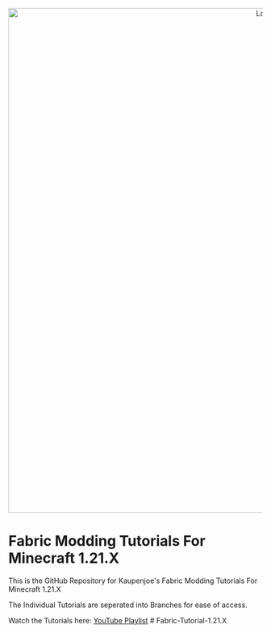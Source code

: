 <a href="https://www.youtube.com/playlist?list=PLKGarocXCE1H_HxOYihQMq0mlpqiUJj4L" target="_blank">
<p align="center">
<img src="https://kaupenjoe.net/files/General/Minecraft/Modding/Tutorials/fabric-tutorial-image-1.png" alt="Logo" width="1000"/> 
</p></a>

# Fabric Modding Tutorials For Minecraft 1.21.X 
This is the GitHub Repository for Kaupenjoe's Fabric Modding Tutorials For Minecraft 1.21.X

The Individual Tutorials are seperated into Branches for ease of access. 

Watch the Tutorials here: <a href="https://www.youtube.com/playlist?list=PLKGarocXCE1H_HxOYihQMq0mlpqiUJj4L" target="_blank">YouTube Playlist</a>
#   F a b r i c - T u t o r i a l - 1 . 2 1 . X  
 